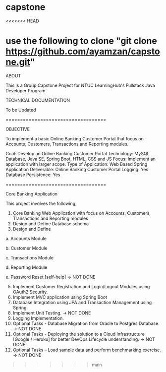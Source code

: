 # capstone
<<<<<<< HEAD

use the following to clone
"git clone https://github.com/ayamzan/capstone.git"
===================================

ABOUT

This is a Group Capstone Project for NTUC LearningHub's Fullstack Java Developer Program


TECHNICAL DOCUMENTATION

To be Updated

===================================

OBJECTIVE

To implement a basic Online Banking Customer Portal that focus on Accounts, Customers, Transactions and Reporting modules.

Goal: Develop an Online Banking Customer Portal
Technology: MySQL Database, Java SE, Spring Boot, HTML, CSS and JS
Focus: Implement an application with larger scope.
Type of Application: Web Based Spring Application
Deliverable: Online Banking Customer Portal
Logging: Yes
Database Persistence: Yes

===================================

Core Banking Application

This project involves the following,

1) Core Banking Web Application with focus on Accounts, Customers, Transactions and Reporting modules
2) Design and Define Database schema
3) Design and Define
   
a. Accounts Module

b. Customer Module

c. Transactions Module

d. Reporting Module

e. Password Reset [self-help] -> NOT DONE

5) Implement Customer Registration and Login/Logout Modules using OAuth2 Security.
6) Implement MVC application using Spring Boot
7) Database Integration using JPA and Transaction Management using Spring.
8) Implement Unit Testing. -> NOT DONE
9) Logging Implementation.
10) Optional Tasks - Database Migration from Oracle to Postgres Database. -> NOT DONE
11) Optional Tasks - Deploying the solution to a Cloud Infrastructure [Google / Heroku] for better DevOps Lifecycle understanding. -> NOT DONE
12) Optional Tasks – Load sample data and perform benchmarking exercise. -> NOT DONE

>>>>>>> main
